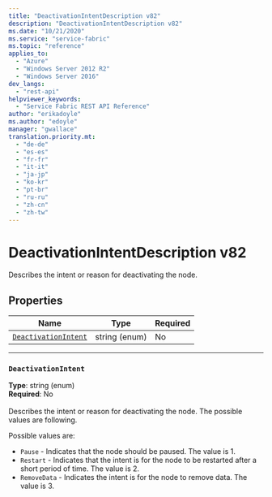 ```yaml
---
title: "DeactivationIntentDescription v82"
description: "DeactivationIntentDescription v82"
ms.date: "10/21/2020"
ms.service: "service-fabric"
ms.topic: "reference"
applies_to: 
  - "Azure"
  - "Windows Server 2012 R2"
  - "Windows Server 2016"
dev_langs: 
  - "rest-api"
helpviewer_keywords: 
  - "Service Fabric REST API Reference"
author: "erikadoyle"
ms.author: "edoyle"
manager: "gwallace"
translation.priority.mt: 
  - "de-de"
  - "es-es"
  - "fr-fr"
  - "it-it"
  - "ja-jp"
  - "ko-kr"
  - "pt-br"
  - "ru-ru"
  - "zh-cn"
  - "zh-tw"
---
```

# DeactivationIntentDescription v82

Describes the intent or reason for deactivating the node.

## Properties
| Name | Type | Required |
| --- | --- | --- |
| [`DeactivationIntent`](#deactivationintent) | string (enum) | No |

____
### `DeactivationIntent`
__Type__: string (enum) <br/>
__Required__: No<br/>
<br/>
Describes the intent or reason for deactivating the node. The possible values are following.




Possible values are: 

  - `Pause` - Indicates that the node should be paused. The value is 1.
  - `Restart` - Indicates that the intent is for the node to be restarted after a short period of time. The value is 2.
  - `RemoveData` - Indicates the intent is for the node to remove data. The value is 3.


